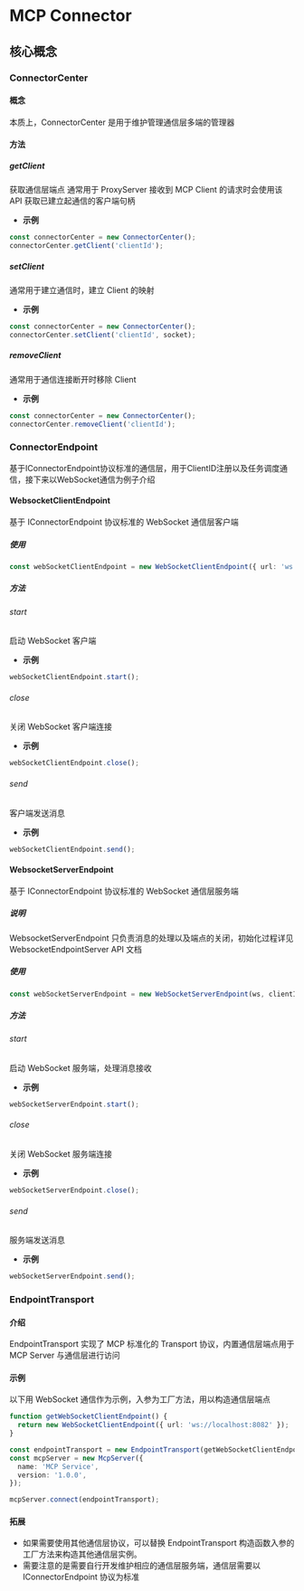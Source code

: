 # MCP Connector

## 核心概念

### ConnectorCenter

#### 概念

本质上，ConnectorCenter 是用于维护管理通信层多端的管理器

#### 方法

##### getClient

获取通信层端点
通常用于 ProxyServer 接收到 MCP Client 的请求时会使用该 API 获取已建立起通信的客户端句柄

- **示例**

```typescript
const connectorCenter = new ConnectorCenter();
connectorCenter.getClient('clientId');
```

##### setClient

通常用于建立通信时，建立 Client 的映射

- **示例**

```typescript
const connectorCenter = new ConnectorCenter();
connectorCenter.setClient('clientId', socket);
```

##### removeClient

通常用于通信连接断开时移除 Client

- **示例**

```typescript
const connectorCenter = new ConnectorCenter();
connectorCenter.removeClient('clientId');
```

### ConnectorEndpoint

基于IConnectorEndpoint协议标准的通信层，用于ClientID注册以及任务调度通信，接下来以WebSocket通信为例子介绍

#### WebsocketClientEndpoint

基于 IConnectorEndpoint 协议标准的 WebSocket 通信层客户端

##### 使用

```typescript
const webSocketClientEndpoint = new WebSocketClientEndpoint({ url: 'ws://localhost:8082' });
```

##### 方法

###### start

启动 WebSocket 客户端

- **示例**

```typescript
webSocketClientEndpoint.start();
```

###### close

关闭 WebSocket 客户端连接

- **示例**

```typescript
webSocketClientEndpoint.close();
```

###### send

客户端发送消息

- **示例**

```typescript
webSocketClientEndpoint.send();
```

#### WebsocketServerEndpoint

基于 IConnectorEndpoint 协议标准的 WebSocket 通信层服务端

##### 说明

WebsocketServerEndpoint 只负责消息的处理以及端点的关闭，初始化过程详见 WebsocketEndpointServer API 文档

##### 使用

```typescript
const webSocketServerEndpoint = new WebSocketServerEndpoint(ws, clientId, serverId);
```

##### 方法

###### start

启动 WebSocket 服务端，处理消息接收

- **示例**

```typescript
webSocketServerEndpoint.start();
```

###### close

关闭 WebSocket 服务端连接

- **示例**

```typescript
webSocketServerEndpoint.close();
```

###### send

服务端发送消息

- **示例**

```typescript
webSocketServerEndpoint.send();
```

### EndpointTransport

#### 介绍

EndpointTransport 实现了 MCP 标准化的 Transport 协议，内置通信层端点用于 MCP Server 与通信层进行访问

#### 示例

以下用 WebSocket 通信作为示例，入参为工厂方法，用以构造通信层端点

```typescript
function getWebSocketClientEndpoint() {
  return new WebSocketClientEndpoint({ url: 'ws://localhost:8082' });
}

const endpointTransport = new EndpointTransport(getWebSocketClientEndpoint);
const mcpServer = new McpServer({
  name: 'MCP Service',
  version: '1.0.0',
});

mcpServer.connect(endpointTransport);
```

#### 拓展

- 如果需要使用其他通信层协议，可以替换 EndpointTransport 构造函数入参的工厂方法来构造其他通信层实例。
- 需要注意的是需要自行开发维护相应的通信层服务端，通信层需要以 IConnectorEndpoint 协议为标准
